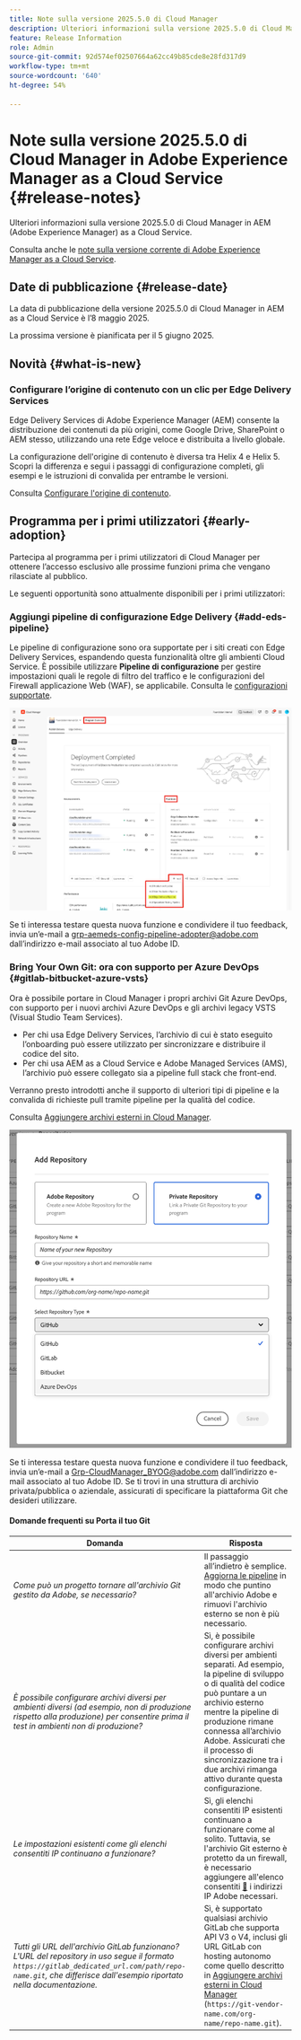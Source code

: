 ```yaml
---
title: Note sulla versione 2025.5.0 di Cloud Manager
description: Ulteriori informazioni sulla versione 2025.5.0 di Cloud Manager in Adobe Experience Manager as a Cloud Service.
feature: Release Information
role: Admin
source-git-commit: 92d574ef02507664a62cc49b85cde8e28fd317d9
workflow-type: tm+mt
source-wordcount: '640'
ht-degree: 54%

---
```


# Note sulla versione 2025.5.0 di Cloud Manager in Adobe Experience Manager as a Cloud Service {#release-notes}

<!-- https://wiki.corp.adobe.com/display/DMSArchitecture/Cloud+Manager+2025.03.0+Release -->

Ulteriori informazioni sulla versione 2025.5.0 di Cloud Manager in AEM (Adobe Experience Manager) as a Cloud Service.

Consulta anche le [note sulla versione corrente di Adobe Experience Manager as a Cloud Service](/help/release-notes/release-notes-cloud/release-notes-current.md).

## Date di pubblicazione {#release-date}

La data di pubblicazione della versione 2025.5.0 di Cloud Manager in AEM as a Cloud Service è l’8 maggio 2025.

La prossima versione è pianificata per il 5 giugno 2025.

## Novità {#what-is-new}

### Configurare l’origine di contenuto con un clic per Edge Delivery Services

Edge Delivery Services di Adobe Experience Manager (AEM) consente la distribuzione dei contenuti da più origini, come Google Drive, SharePoint o AEM stesso, utilizzando una rete Edge veloce e distribuita a livello globale.

La configurazione dell&#39;origine di contenuto è diversa tra Helix 4 e Helix 5. Scopri la differenza e segui i passaggi di configurazione completi, gli esempi e le istruzioni di convalida per entrambe le versioni.

Consulta [Configurare l&#39;origine di contenuto](/help/implementing/cloud-manager/edge-delivery/configure-content-source.md).


## Programma per i primi utilizzatori {#early-adoption}

Partecipa al programma per i primi utilizzatori di Cloud Manager per ottenere l’accesso esclusivo alle prossime funzioni prima che vengano rilasciate al pubblico.

Le seguenti opportunità sono attualmente disponibili per i primi utilizzatori:

### Aggiungi pipeline di configurazione Edge Delivery {#add-eds-pipeline}

Le pipeline di configurazione sono ora supportate per i siti creati con Edge Delivery Services, espandendo questa funzionalità oltre gli ambienti Cloud Service. È possibile utilizzare **Pipeline di configurazione** per gestire impostazioni quali le regole di filtro del traffico e le configurazioni del Firewall applicazione Web (WAF), se applicabile. Consulta le [configurazioni supportate](/help/operations/config-pipeline.md#configurations).

![Aggiungi pipeline Edge Delivery nell&#39;elenco a discesa Aggiungi pipeline](/help/implementing/cloud-manager/release-notes/assets/edge-delivery-pipeline-add.png)

Se ti interessa testare questa nuova funzione e condividere il tuo feedback, invia un’e-mail a [grp-aemeds-config-pipeline-adopter@adobe.com](mailto:grp-aemeds-config-pipeline-adopter@adobe.com) dall’indirizzo e-mail associato al tuo Adobe ID.

### Bring Your Own Git: ora con supporto per Azure DevOps {#gitlab-bitbucket-azure-vsts}

<!-- BOTH CS & AMS -->

Ora è possibile portare in Cloud Manager i propri archivi Git Azure DevOps, con supporto per i nuovi archivi Azure DevOps e gli archivi legacy VSTS (Visual Studio Team Services).

* Per chi usa Edge Delivery Services, l’archivio di cui è stato eseguito l’onboarding può essere utilizzato per sincronizzare e distribuire il codice del sito.
* Per chi usa AEM as a Cloud Service e Adobe Managed Services (AMS), l’archivio può essere collegato sia a pipeline full stack che front-end.

Verranno presto introdotti anche il supporto di ulteriori tipi di pipeline e la convalida di richieste pull tramite pipeline per la qualità del codice.

Consulta [Aggiungere archivi esterni in Cloud Manager](/help/implementing/cloud-manager/managing-code/external-repositories.md).

![Finestra di dialogo Aggiungi archivio](/help/implementing/cloud-manager/release-notes/assets/azure-repo.png)

Se ti interessa testare questa nuova funzione e condividere il tuo feedback, invia un’e-mail a [Grp-CloudManager_BYOG@adobe.com](mailto:grp-cloudmanager_byog@adobe.com) dall’indirizzo e-mail associato al tuo Adobe ID. Se ti trovi in una struttura di archivio privata/pubblica o aziendale, assicurati di specificare la piattaforma Git che desideri utilizzare.

#### Domande frequenti su Porta il tuo Git

| Domanda | Risposta |
|---|---|
| *Come può un progetto tornare all&#39;archivio Git gestito da Adobe, se necessario?* | Il passaggio all’indietro è semplice. [Aggiorna le pipeline](/help/implementing/cloud-manager/configuring-pipelines/managing-pipelines.md) in modo che puntino all&#39;archivio Adobe e rimuovi l&#39;archivio esterno se non è più necessario. |
| *È possibile configurare archivi diversi per ambienti diversi (ad esempio, non di produzione rispetto alla produzione) per consentire prima il test in ambienti non di produzione?* | Sì, è possibile configurare archivi diversi per ambienti separati. Ad esempio, la pipeline di sviluppo o di qualità del codice può puntare a un archivio esterno mentre la pipeline di produzione rimane connessa all’archivio Adobe. Assicurati che il processo di sincronizzazione tra i due archivi rimanga attivo durante questa configurazione. |
| *Le impostazioni esistenti come gli elenchi consentiti IP continuano a funzionare?* | Sì, gli elenchi consentiti IP esistenti continuano a funzionare come al solito. Tuttavia, se l&#39;archivio Git esterno è protetto da un firewall, è necessario aggiungere all&#39;elenco consentiti [&#128279;](/help/implementing/cloud-manager/ip-allow-lists/introduction.md) i indirizzi IP Adobe necessari. |
| *Tutti gli URL dell&#39;archivio GitLab funzionano? L&#39;URL del repository in uso segue il formato `https://gitlab_dedicated_url.com/path/repo-name.git`, che differisce dall&#39;esempio riportato nella documentazione.* | Sì, è supportato qualsiasi archivio GitLab che supporta API V3 o V4, inclusi gli URL GitLab con hosting autonomo come quello descritto in [Aggiungere archivi esterni in Cloud Manager](/help/implementing/cloud-manager/managing-code/external-repositories.md) (`https://git-vendor-name.com/org-name/repo-name.git`). |


<!--
## Bug fixes

* Issue

* Issue

* Issue
-->

<!-- ## Known issues {#known-issues} -->

